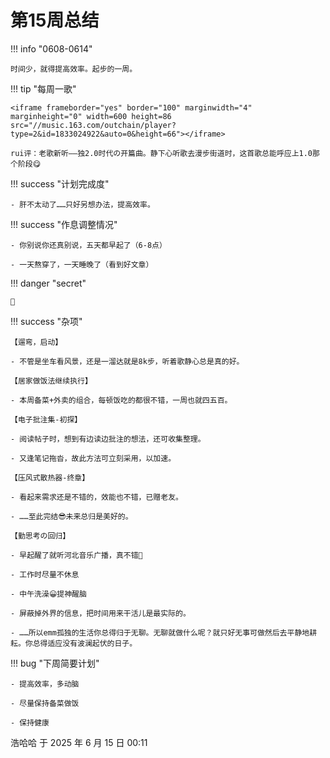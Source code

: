 # 第15周总结

!!! info "0608-0614"

    时间少，就得提高效率。起步的一周。
    
!!! tip "每周一歌"

    <iframe frameborder="yes" border="100" marginwidth="4" marginheight="0" width=600 height=86 src="//music.163.com/outchain/player?type=2&id=1833024922&auto=0&height=66"></iframe>

    rui评：老歌新听——独2.0时代の开篇曲。静下心听歌去漫步街道时，这首歌总能呼应上1.0那个阶段😋

!!! success "计划完成度"

    - 肝不太动了……只好另想办法，提高效率。
    
!!! success "作息调整情况"

    - 你别说你还真别说，五天都早起了（6-8点）
    
    - 一天熬穿了，一天睡晚了（看到好文章）

!!! danger "secret"

    💪

!!! success "杂项"

    【遛弯，启动】

    - 不管是坐车看风景，还是一溜达就是8k步，听着歌静心总是真的好。

    【居家做饭法继续执行】

    - 本周备菜+外卖的组合，每顿饭吃的都很不错，一周也就四五百。

    【电子批注集-初探】

    - 阅读帖子时，想到有边读边批注的想法，还可收集整理。
    
    - 又逢笔记拖沓，故此方法可立刻采用，以加速。

    【压风式散热器-终章】

    - 看起来需求还是不错的，效能也不错，已赠老友。
    
    - ……至此完结😎未来总归是美好的。

    【勤思考の回归】

    - 早起醒了就听河北音乐广播，真不错🎵

    - 工作时尽量不休息
    
    - 中午洗澡😀提神醒脑
    
    - 屏蔽掉外界的信息，把时间用来干活儿是最实际的。
    
    - ……所以emm孤独的生活你总得归于无聊。无聊就做什么呢？就只好无事可做然后去平静地耕耘。你总得适应没有波澜起伏的日子。

!!! bug "下周简要计划"

    - 提高效率，多动脑
    
    - 尽量保持备菜做饭
    
    - 保持健康

浩哈哈 于 2025 年 6 月 15 日 00:11